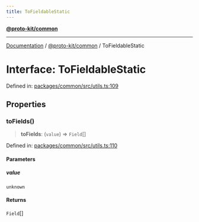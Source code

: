 ```yaml
---
title: ToFieldableStatic
---
```


[**@proto-kit/common**](../README.md)

***

[Documentation](../../../README.md) / [@proto-kit/common](../README.md) / ToFieldableStatic

# Interface: ToFieldableStatic

Defined in: [packages/common/src/utils.ts:109](https://github.com/proto-kit/framework/blob/b953c754e500c62f01fbbd6d09adfb2f5577269d/packages/common/src/utils.ts#L109)

## Properties

### toFields()

> **toFields**: (`value`) => `Field`[]

Defined in: [packages/common/src/utils.ts:110](https://github.com/proto-kit/framework/blob/b953c754e500c62f01fbbd6d09adfb2f5577269d/packages/common/src/utils.ts#L110)

#### Parameters

##### value

`unknown`

#### Returns

`Field`[]
